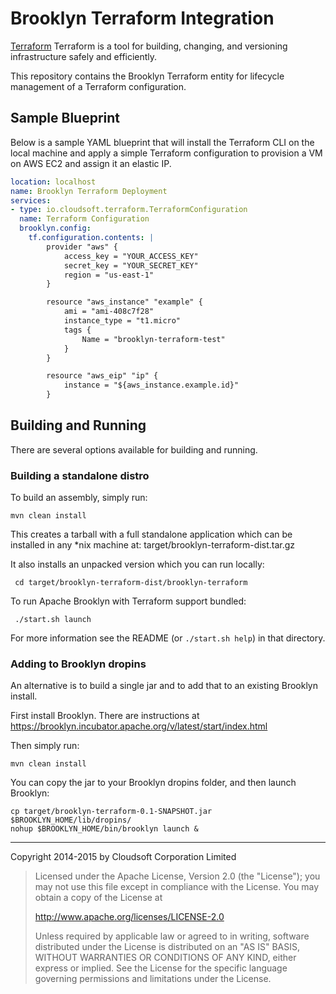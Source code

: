 Brooklyn Terraform Integration
=======

[Terraform](https://terraform.io/) Terraform is a tool for building, changing, and versioning infrastructure safely and efficiently.

This repository contains the Brooklyn Terraform entity for lifecycle management of a Terraform configuration.

## Sample Blueprint

Below is a sample YAML blueprint that will install the Terraform CLI on the local machine and apply a simple Terraform configuration
to provision a VM on AWS EC2 and assign it an elastic IP.

```yaml
location: localhost
name: Brooklyn Terraform Deployment
services:
- type: io.cloudsoft.terraform.TerraformConfiguration
  name: Terraform Configuration
  brooklyn.config:
    tf.configuration.contents: |        
        provider "aws" {
            access_key = "YOUR_ACCESS_KEY"
            secret_key = "YOUR_SECRET_KEY"
            region = "us-east-1"
        }

        resource "aws_instance" "example" {
            ami = "ami-408c7f28"
            instance_type = "t1.micro"
            tags {
                Name = "brooklyn-terraform-test"
            }
        }

        resource "aws_eip" "ip" {
            instance = "${aws_instance.example.id}"
        }
```

## Building and Running

There are several options available for building and running.

### Building a standalone distro

To build an assembly, simply run:

    mvn clean install

This creates a tarball with a full standalone application which can be installed in any *nix machine at:
    target/brooklyn-terraform-dist.tar.gz

It also installs an unpacked version which you can run locally:

     cd target/brooklyn-terraform-dist/brooklyn-terraform

To run Apache Brooklyn with Terraform support bundled:

     ./start.sh launch

For more information see the README (or `./start.sh help`) in that directory.

### Adding to Brooklyn dropins

An alternative is to build a single jar and to add that to an existing Brooklyn install.

First install Brooklyn. There are instructions at https://brooklyn.incubator.apache.org/v/latest/start/index.html

Then simply run:

    mvn clean install

You can copy the jar to your Brooklyn dropins folder, and then launch Brooklyn:

    cp target/brooklyn-terraform-0.1-SNAPSHOT.jar $BROOKLYN_HOME/lib/dropins/
    nohup $BROOKLYN_HOME/bin/brooklyn launch &

----

Copyright 2014-2015 by Cloudsoft Corporation Limited

> Licensed under the Apache License, Version 2.0 (the "License");
> you may not use this file except in compliance with the License.
> You may obtain a copy of the License at
> 
> http://www.apache.org/licenses/LICENSE-2.0
> 
> Unless required by applicable law or agreed to in writing, software
> distributed under the License is distributed on an "AS IS" BASIS,
> WITHOUT WARRANTIES OR CONDITIONS OF ANY KIND, either express or implied.
> See the License for the specific language governing permissions and
> limitations under the License.